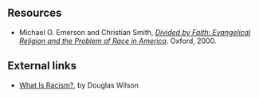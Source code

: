 
## Resources

-   Michael O. Emerson and Christian Smith,
    *[Divided by Faith: Evangelical Religion and the Problem of Race in America](http://www.google.com/books?id=1gM6KphyINsC&printsec=frontcover)*.
    Oxford, 2000.

## External links

-   [What Is Racism?](http://www.dougwils.com/index.php?option=com_content&view=article&id=1429:What-Is-Racism&catid=38:current-events),
    by Douglas Wilson



